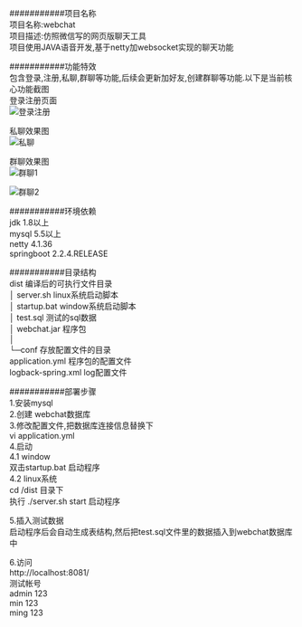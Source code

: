 ###########项目名称  
项目名称:webchat  
项目描述:仿照微信写的网页版聊天工具  
项目使用JAVA语音开发,基于netty加websocket实现的聊天功能  

###########功能特效  
包含登录,注册,私聊,群聊等功能,后续会更新加好友,创建群聊等功能.以下是当前核心功能截图  
登录注册页面  
![登录注册](http://47.93.178.70:9000/uploads/docs/login.png) 

私聊效果图  
![私聊](http://47.93.178.70:9000/uploads/docs/chat.png) 

群聊效果图  
![群聊1](http://47.93.178.70:9000/uploads/docs/groupChat1.png) 

![群聊2](http://47.93.178.70:9000/uploads/docs/groupChat2.png) 

###########环境依赖  
jdk 1.8以上  
mysql  5.5以上  
netty 4.1.36  
springboot 2.2.4.RELEASE  

###########目录结构  
dist                            编译后的可执行文件目录  
│  server.sh                    linux系统启动脚本   
│  startup.bat                  window系统启动脚本  
│  test.sql                     测试的sql数据  
│  webchat.jar                  程序包  
│  
└─conf                         存放配置文件的目录  
       application.yml         程序包的配置文件  
       logback-spring.xml      log配置文件  

###########部署步骤  
1.安装mysql  
2.创建 webchat数据库  
3.修改配置文件,把数据库连接信息替换下  
vi application.yml  
4.启动  
   4.1 window    
    双击startup.bat        启动程序  
   4.2 linux系统    
   cd  /dist  目录下  
   执行 ./server.sh start  启动程序  

5.插入测试数据  
启动程序后会自动生成表结构,然后把test.sql文件里的数据插入到webchat数据库中  

6.访问   
http://localhost:8081/  
测试帐号  
admin   123  
min     123  
ming    123  
